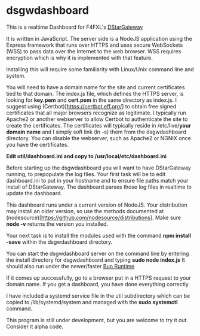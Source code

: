 # dsgwdashboard 

This is a realtime Dashboard for F4FXL's [DStarGateway](https://github.com/F4FXL/DStarGateway)

It is written in JavaScript.  The server side is a NodeJS application using the Express framework that runs over HTTPS and uses secure WebSockets (WSS) to
pass data over the Internet to the web browser. WSS requires encryption which is why it is implemented with that feature.

Installing this will require some familiarity with Linux/Unix command line and system.

You will need to have a domain name for the site and current certificates tied to that domain. The index.js file, which defines the HTTPS server, is looking for 
**key.pem** and **cert.pem**
in the same directory as index.js. I suggest using (Certbot)[https://certbot.eff.org/] to obtain free signed certificates that all major browsers recognize
as legitimate.  I typically run Apache2 or another webserver to allow Certbot to authenticate the site to create the certificates. The certificates will 
typically reside in /etc/live/**your domain name** and I simply soft link (ln -s) them from the dsgwdashboard directory.  You can disable the webserver, 
such as Apache2 or NGNIX once you have the certificates.

**Edit util/dashboard.ini and copy to /usr/local/etc/dashboard.ini**

Before starting up the dsgwdashboard you will want to have DStarGateway running, to prepopulate the log files.  Your first task
will be to edit dashboard.ini to put in your hostname and to ensure file paths match your install of DStarGateway.  The dashboard parses those log files
in realtime to update the dashboard.

This dashboard runs under a current version of NodeJS.  Your distribution may install an older version, so use the methods documented at (nodesource)[https://github.com/nodesource/distributions]. Make sure **node -v** returns the version you installed.

Your next task is to install the modules used with the command **npm install -save** within the dsgwdashboard directory.

You can start the dsgwdashboard server on the command line by entering the install directory for dsgwdashboard and typing
**sudo node index.js** It should also run under the newer/faster [Bun Runtime](https://bun.sh/)

If it comes up successfully, go to a browser put in a HTTPS request to your domain name.  If you get a dashboard, you have done everything correctly.

I have included a systemd service file in the util subdirectory which can be copied to /lib/systemd/system and managed with the **sudo systemctl** command.

This program is still under development, but you are welcome to try it out. Consider it alpha code.

